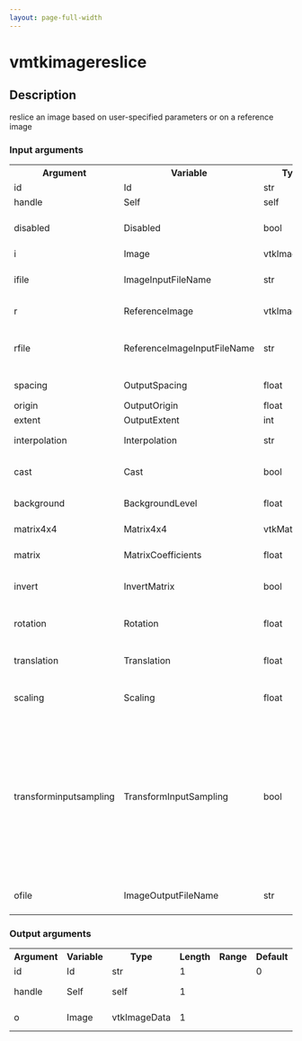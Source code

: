 ```yaml
---
layout: page-full-width
---
```

<h1>vmtkimagereslice</h1>
<h2>Description</h2>
reslice an image based on user-specified parameters or on a reference image
<h3>Input arguments</h3>
<table class="vmtkscripts">
<tr>
<th>Argument</th><th>Variable</th><th>Type</th><th>Length</th><th>Range</th><th>Default</th><th>Description</th>
</tr>
<tr><td>id</td><td>Id</td><td>str</td><td>1</td><td></td><td>0</td><td>script id</td>
</tr>
<tr><td>handle</td><td>Self</td><td>self</td><td>1</td><td></td><td></td><td>handle to self</td>
</tr>
<tr><td>disabled</td><td>Disabled</td><td>bool</td><td>1</td><td></td><td>0</td><td>disable execution and piping</td>
</tr>
<tr><td>i</td><td>Image</td><td>vtkImageData</td><td>1</td><td></td><td></td><td>the input image</td>
</tr>
<tr><td>ifile</td><td>ImageInputFileName</td><td>str</td><td>1</td><td></td><td></td><td>filename for the default Image reader</td>
</tr>
<tr><td>r</td><td>ReferenceImage</td><td>vtkImageData</td><td>1</td><td></td><td></td><td>the reference image</td>
</tr>
<tr><td>rfile</td><td>ReferenceImageInputFileName</td><td>str</td><td>1</td><td></td><td></td><td>filename for the default ReferenceImage reader</td>
</tr>
<tr><td>spacing</td><td>OutputSpacing</td><td>float</td><td>3</td><td></td><td>[]</td><td>the output spacing</td>
</tr>
<tr><td>origin</td><td>OutputOrigin</td><td>float</td><td>3</td><td></td><td>[]</td><td>the output origin</td>
</tr>
<tr><td>extent</td><td>OutputExtent</td><td>int</td><td>6</td><td></td><td>[]</td><td>the output extent</td>
</tr>
<tr><td>interpolation</td><td>Interpolation</td><td>str</td><td>1</td><td>["nearestneighbor","linear","cubic"]</td><td>linear</td><td>interpolation during reslice</td>
</tr>
<tr><td>cast</td><td>Cast</td><td>bool</td><td>1</td><td></td><td>1</td><td>toggle cast image to float type</td>
</tr>
<tr><td>background</td><td>BackgroundLevel</td><td>float</td><td>1</td><td></td><td>0.0</td><td>the output image background</td>
</tr>
<tr><td>matrix4x4</td><td>Matrix4x4</td><td>vtkMatrix4x4</td><td>1</td><td></td><td></td><td>the input transform matrix</td>
</tr>
<tr><td>matrix</td><td>MatrixCoefficients</td><td>float</td><td>16</td><td></td><td>[]</td><td>coefficients of transform matrix</td>
</tr>
<tr><td>invert</td><td>InvertMatrix</td><td>bool</td><td>1</td><td></td><td>0</td><td>invert matrix before applying transformation</td>
</tr>
<tr><td>rotation</td><td>Rotation</td><td>float</td><td>3</td><td></td><td>[0.0, 0.0, 0.0]</td><td>rotations around the x-,y- and z-axis</td>
</tr>
<tr><td>translation</td><td>Translation</td><td>float</td><td>3</td><td></td><td>[0.0, 0.0, 0.0]</td><td>translation in the x-,y- and z-directions</td>
</tr>
<tr><td>scaling</td><td>Scaling</td><td>float</td><td>3</td><td></td><td>[1.0, 1.0, 1.0]</td><td>scaling of the x-,y- and z-directions</td>
</tr>
<tr><td>transforminputsampling</td><td>TransformInputSampling</td><td>bool</td><td>1</td><td></td><td>1</td><td>transform spacing, origin and extent of the Input (or the InformationInput) according to the direction cosines and origin of the ResliceAxes before applying them as the default output spacing, origin and extent</td>
</tr>
<tr><td>ofile</td><td>ImageOutputFileName</td><td>str</td><td>1</td><td></td><td></td><td>filename for the default Image writer</td>
</tr>
</table>
<h3>Output arguments</h3>
<table class="vmtkscripts">
<tr>
<th>Argument</th><th>Variable</th><th>Type</th><th>Length</th><th>Range</th><th>Default</th><th>Description</th>
</tr>
<tr><td>id</td><td>Id</td><td>str</td><td>1</td><td></td><td>0</td><td>script id</td>
</tr>
<tr><td>handle</td><td>Self</td><td>self</td><td>1</td><td></td><td></td><td>handle to self</td>
</tr>
<tr><td>o</td><td>Image</td><td>vtkImageData</td><td>1</td><td></td><td></td><td>the output image</td>
</tr>
</table>

